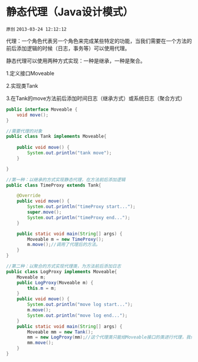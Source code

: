 # 静态代理（Java设计模式）

`原创` `2013-03-24 12:12:12`

代理：一个角色代表另一个角色来完成某些特定的功能，当我们需要在一个方法的前后添加逻辑的时候（日志，事务等）可以使用代理。 

静态代理可以使用两种方式实现：一种是继承，一种是聚合。

1.定义接口Moveable

2.实现类Tank

3.在Tank的move方法前后添加时间日志（继承方式）或系统日志（聚合方式） 

```java
public interface Moveable {
	void move();
}
```

```java
//需要代理的对象
public class Tank implements Moveable{
	
	public void move() {
		System.out.println("tank move");
	}

}
```

```java
//第一种：以继承的方式实现静态代理，在方法前后添加逻辑
public class TimeProxy extends Tank{

	@Override
	public void move() {
		System.out.println("timeProxy start...");
		super.move();
		System.out.println("timeProxy end...");
	}

	public static void main(String[] args) {
		Moveable m = new TimeProxy();
		m.move();//调用了代理后的方法。
	}
}
```

```java
//第二种：以聚合的方式实现代理类，为方法前后添加日志
public class LogProxy implements Moveable{
	Moveable m;
	public LogProxy(Moveable m) {
		this.m = m;
	}
	public void move() {
		System.out.println("move log start...");
		m.move();
		System.out.println("move log end...");
	}
	public static void main(String[] args) {
		Moveable mm = new Tank();
		mm = new LogProxy(mm);//这个代理类只能给Moveable接口的类进行代理，我们需要创建任意接口的代理类(动态代理)
		mm.move();
	}
}
```

